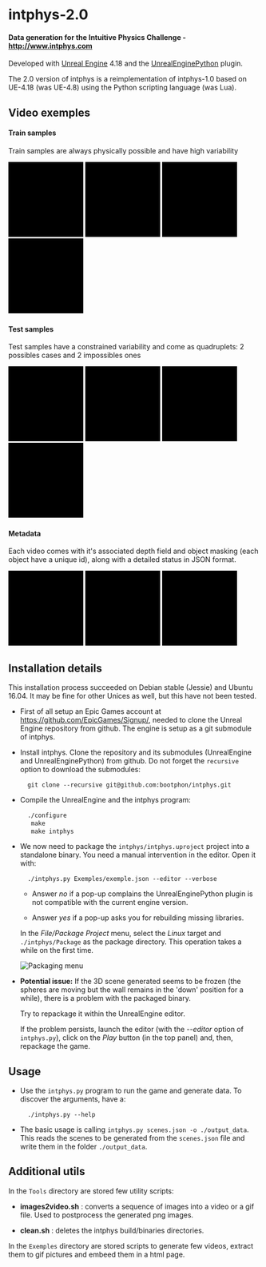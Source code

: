 # intphys-2.0 #

#### Data generation for the Intuitive Physics Challenge - http://www.intphys.com ####

Developed with
[Unreal Engine](https://www.unrealengine.com/what-is-unreal-engine-4)
4.18 and the [UnrealEnginePython](https://github.com/20tab/UnrealEnginePython)
plugin.

The 2.0 version of intphys is a reimplementation of intphys-1.0 based on UE-4.18 (was
UE-4.8) using the Python scripting language (was Lua).


## Video exemples ##

#### Train samples ####

Train samples are always physically possible and have high variability

<img src="Exemples/gif/train_1.gif" width="150"> <img src="Exemples/gif/train_2.gif" width="150"> <img src="Exemples/gif/train_3.gif" width="150"> <img src="Exemples/gif/train_4.gif" width="150">


#### Test samples ####

Test samples have a constrained variability and come as quadruplets: 2
possibles cases and 2 impossibles ones

<img src="Exemples/gif/test_1.gif" width="150"> <img src="Exemples/gif/test_2.gif" width="150"> <img src="Exemples/gif/test_3.gif" width="150"> <img src="Exemples/gif/test_4.gif" width="150">


#### Metadata ####

Each video comes with it's associated depth field and object masking
(each object have a unique id), along with a detailed status in JSON
format.

<img src="Exemples/gif/meta_1.gif" width="150"> <img src="Exemples/gif/meta_2.gif" width="150"> <img src="Exemples/gif/meta_3.gif" width="150">


## Installation details ##

This installation process succeeded on Debian stable (Jessie) and
Ubuntu 16.04. It may be fine for other Unices as well, but this have
not been tested.

* First of all setup an Epic Games account at
  https://github.com/EpicGames/Signup/, needed to clone the Unreal
  Engine repository from github. The engine is setup as a git
  submodule of intphys.

* Install intphys. Clone the repository and its submodules
  (UnrealEngine and UnrealEnginePython) from github. Do not forget the
  `recursive` option to download the submodules:

        git clone --recursive git@github.com:bootphon/intphys.git

* Compile the UnrealEngine and the intphys program:

        ./configure
         make
         make intphys

* We now need to package the `intphys/intphys.uproject` project
  into a standalone binary. You need a manual intervention in the
  editor. Open it with:

        ./intphys.py Exemples/exemple.json --editor --verbose

  * Answer *no* if a pop-up complains the UnrealEnginePython plugin is
    not compatible with the current engine version.

  * Answer *yes* if a pop-up asks you for rebuilding missing libraries.

  In the *File/Package Project* menu, select the *Linux* target and
  `./intphys/Package` as the package directory. This operation takes a
  while on the first time.

  ![Packaging menu](https://docs.unrealengine.com/latest/images/Engine/Basics/Projects/Packaging/packaging_menu.jpg)


* **Potential issue:** If the 3D scene generated seems to be frozen
  (the spheres are moving but the wall remains in the 'down' position
  for a while), there is a problem with the packaged binary.

  Try to repackage it within the UnrealEngine editor.

  If the problem persists, launch the editor (with the *--editor*
  option of `intphys.py`), click on the *Play* button (in the top
  panel) and, then, repackage the game.


## Usage ##

* Use the `intphys.py` program to run the game and generate data. To
  discover the arguments, have a:

        ./intphys.py --help

* The basic usage is calling `intphys.py scenes.json -o
  ./output_data`. This reads the scenes to be generated from the
  `scenes.json` file and write them in the folder `./output_data`.


## Additional utils ##

In the `Tools` directory are stored few utility scripts:

* **images2video.sh** : converts a sequence of images into a video or
  a gif file. Used to postprocess the generated png images.

* **clean.sh** : deletes the intphys build/binaries directories.

In the `Exemples` directory are stored scripts to generate few videos,
extract them to gif pictures and embeed them in a html page.
